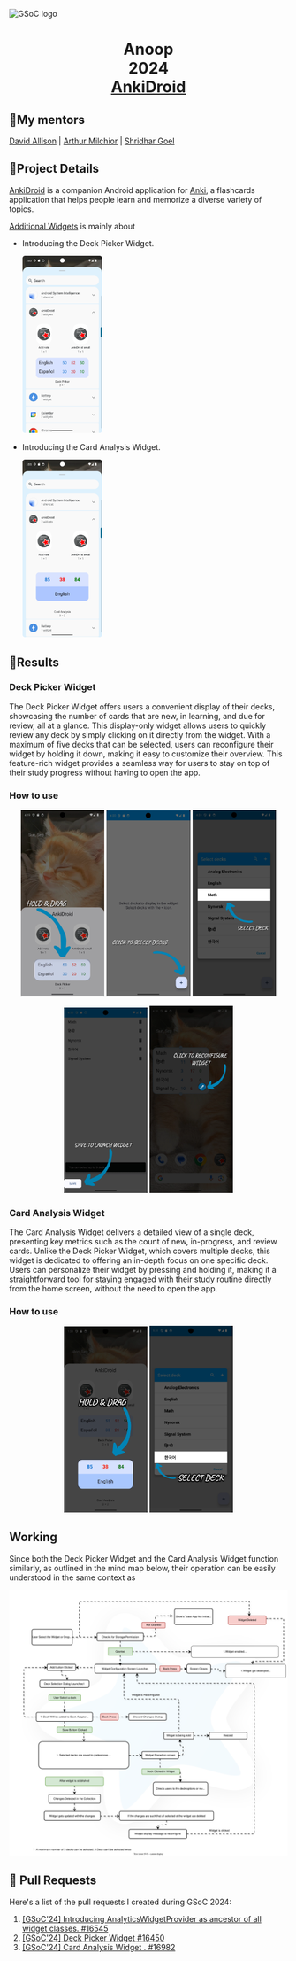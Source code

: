 ![GSoC logo](https://developers.google.com/open-source/gsoc/resources/downloads/GSoC-logo-horizontal.svg)

<h1 align="center">Anoop<br>2024<br> 
  <a href="[AnkiDroid](https://github.com/ankidroid/Anki-Android)">AnkiDroid</a> </h1>


## 📝My mentors
[David Allison](https://github.com/david-allison) | [Arthur Milchior](https://github.com/Arthur-Milchior) | [Shridhar Goel](https://github.com/ShridharGoel)

## 📘Project Details

[AnkiDroid](https://github.com/ankidroid/Anki-Android) is a companion Android application for [Anki](https://github.com/ankitects/anki), a 
flashcards application that helps people learn and memorize a diverse variety of topics. 

[Additional Widgets](https://summerofcode.withgoogle.com/programs/2024/projects/w1n3pqnM) is mainly about
* Introducing the Deck Picker Widget.
  <p align="left">
    <img alt="" src="files/DeckPicker.png" width="30%" height="30%">
  </p>
* Introducing the Card Analysis Widget.
    <p align="left">
    <img alt="" src="files/CardAnalysis.png" width="30%" height="30%">
    </p>

## 🌻Results

### Deck Picker Widget
The Deck Picker Widget offers users a convenient display of their decks, showcasing the number of cards that are new, in learning, and due for review, all at a glance. 
This display-only widget allows users to quickly review any deck by simply clicking on it directly from the widget. With a maximum of five decks that can be selected, 
users can reconfigure their widget by holding it down, making it easy to customize their overview. This feature-rich widget provides a seamless way for users to stay
on top of their study progress without having to open the app.

### How to use
<p align="center">
    <img alt="" src="files/D1.png" width="30%" height="30%">   
    <img alt="" src="files/D2.png" width="30%" height="30%">
    <img alt="" src="files/D3.png" width="30%" height="30%">
</p>

<p align="center">
    <img alt="" src="files/D4.png" width="30%" height="30%">
    <img alt="" src="files/D5.png" width="30%" height="30%">
</p>

### Card Analysis Widget
The Card Analysis Widget delivers a detailed view of a single deck, presenting key metrics such as the count of new, in-progress, and review cards. Unlike the Deck Picker Widget,
which covers multiple decks, this widget is dedicated to offering an in-depth focus on one specific deck. Users can personalize their widget by pressing and holding it,
making it a straightforward tool for staying engaged with their study routine directly from the home screen, without the need to open the app.

### How to use 

<p align="center">
    <img alt="" src="files/C1.png" width="30%" height="30%">
    <img alt="" src="files/C2.png" width="30%" height="30%">
</p>

## Working
Since both the Deck Picker Widget and the Card Analysis Widget function similarly, as outlined in the mind map below, their operation can be easily understood in the same context as
<p align="center">
    <img alt="" src="files/MapRe.svg" width="100%" height="100%">
</p>


## 📂 Pull Requests

Here's a list of the pull requests I created during GSoC 2024:

1. [[GSoC'24] Introducing AnalyticsWidgetProvider as ancestor of all widget classes. #16545](https://github.com/ankidroid/Anki-Android/pull/16545)
2. [[GSoC'24] Deck Picker Widget #16450](https://github.com/ankidroid/Anki-Android/pull/16450)
3. [[GSoC'24] Card Analysis Widget . #16982](https://github.com/ankidroid/Anki-Android/pull/16982)
